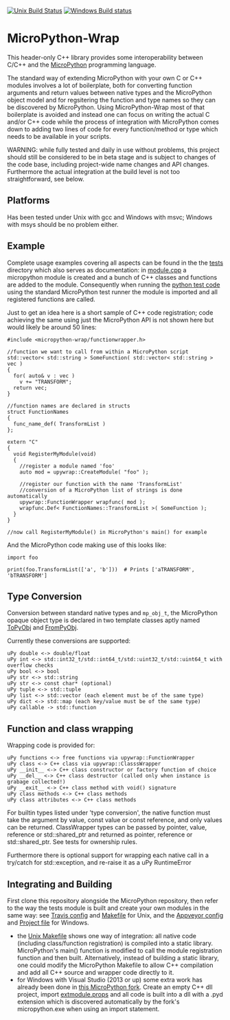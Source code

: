 [![Unix Build Status](https://travis-ci.org/stinos/micropython-wrap.svg?branch=master)](https://travis-ci.org/stinos/micropython-wrap)
[![Windows Build status](https://ci.appveyor.com/api/projects/status/3a7gmffr0mpfv9va?svg=true)](https://ci.appveyor.com/project/stinos/micropython-wrap)

MicroPython-Wrap
================

This header-only C++ library provides some interoperability between C/C++ and the [MicroPython](https://github.com/micropython/micropython) programming language.

The standard way of extending MicroPython with your own C or C++ modules involves a lot of boilerplate,
both for converting function arguments and return values between native types and the MicroPython object model and for
regsitering the function and type names so they can be discovered by MicroPython.
Using MicroPython-Wrap most of that boilerplate is avoided and instead one can focus on writing the actual C and/or C++ code
while the process of integration with MicroPython comes down to adding two lines of code for every function/method or type which needs to be
available in your scripts.

WARNING: while fully tested and daily in use without problems, this project should still be considered to be in beta stage and is subject to changes of the
code base, including project-wide name changes and API changes.
Furthermore the actual integration at the build level is not too straightforward, see below.

Platforms
---------
Has been tested under Unix with gcc and Windows with msvc; Windows with msys should be no problem either.

Example
-------
Complete usage examples covering all aspects can be found in the the [tests](tests) directory which also serves as documentation:
 in [module.cpp](tests/module.cpp) a micropython module is created and a bunch of C++ classes and functions are added to the module.
Consequently when running the [python test code](tests/py) using the standard MicroPython test runner the module is imported and all registered functions are called.

Just to get an idea here is a short sample of C++ code registration; code achieving the same using just the MicroPython API is not shown here but would likely be around 50 lines:

    #include <micropython-wrap/functionwrapper.h>

    //function we want to call from within a MicroPython script
    std::vector< std::string > SomeFunction( std::vector< std::string > vec )
    {
      for( auto& v : vec )
        v += "TRANSFORM";
      return vec;
    }

    //function names are declared in structs
    struct FunctionNames
    {
      func_name_def( TransformList )
    };

    extern "C"
    {
      void RegisterMyModule(void)
      {
        //register a module named 'foo'
        auto mod = upywrap::CreateModule( "foo" );

        //register our function with the name 'TransformList'
        //conversion of a MicroPython list of strings is done automatically
        upywrap::FunctionWrapper wrapfunc( mod );
        wrapfunc.Def< FunctionNames::TransformList >( SomeFunction );
      }
    }

    //now call RegisterMyModule() in MicroPython's main() for example

And the MicroPython code making use of this looks like:

    import foo

    print(foo.TransformList(['a', 'b']))  # Prints ['aTRANSFORM', 'bTRANSFORM']

Type Conversion
---------------
Conversion between standard native types and `mp_obj_t`, the MicroPython opaque object type
is declared in two template classes aptly named [ToPyObj](detail/topyobj.h) and [FromPyObj](detail/frompyobj.h).

Currently these conversions are supported:

    uPy double <-> double/float
    uPy int <-> std::int32_t/std::int64_t/std::uint32_t/std::uint64_t with overflow checks
    uPy bool <-> bool
    uPy str <-> std::string
    uPy str <-> const char* (optional)
    uPy tuple <-> std::tuple
    uPy list <-> std::vector (each element must be of the same type)
    uPy dict <-> std::map (each key/value must be of the same type)
    uPy callable -> std::function

Function and class wrapping
---------------------------
Wrapping code is provided for:

    uPy functions <-> free functions via upywrap::FunctionWrapper
    uPy class <-> C++ class via upywrap::ClasssWrapper
    uPy __init__ <-> C++ class constructor or factory function of choice
    uPy __del__ <-> C++ class destructor (called only when instance is grabage collected!)
    uPy __exit__ <-> C++ class method with void() signature
    uPy class methods <-> C++ class methods
    uPy class attributes <-> C++ class methods

For builtin types listed under 'type conversion', the native function must take the argument by value, const value or const reference,
and only values can be returned.
ClassWrapper types can be passed by pointer, value, reference or std::shared_ptr and returned as pointer,
reference or std::shared_ptr. See tests for ownership rules.

Furthermore there is optional support for wrapping each native call in a try/catch for std::exception,
and re-raise it as a uPy RuntimeError

Integrating and Building
------------------------
First clone this repository alongside the MicroPython repository, then refer to the way the tests module
is built and create your own modules in the same way: see [Travis config](.travis.yml) and [Makefile](Makefile) for Unix,
and the [Appveyor config](.appveyor.yml) and [Project file](micropython-wrap.vcxproj) for Windows.

- the [Unix Makefile](Makefile) shows one way of integration: all native code (including class/function registration) is
  compiled into a static library. MicroPython's main() function is modified to call the module registration function and then built.
  Alternatively, instead of building a static library, one could modify the MicroPython Makefile to allow C++ compilation and add all C++ source and wrapper code directly to it.
- for Windows with Visual Studio (2013 or up) some extra work has already been done in [this MicroPython fork](https://github.com/stinos/micropython/tree/windows-pyd).
  Create an empty C++ dll project, import [extmodule.props](https://github.com/stinos/micropython/blob/windows-pyd/windows/msvc/extmodule.props)
  and all code is built into a dll with a .pyd extension which is discovered automatically by the fork's micropython.exe when using
  an import statement.
